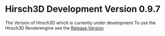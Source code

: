 # Hirsch3D Development Version 0.9.7
The Version of Hirsch3D which is currently under development
To use the Hirsch3D Renderengine see the [Release Version](https://github.com/hackfleisch1337/Hirsch3D_Release_v1.0)
